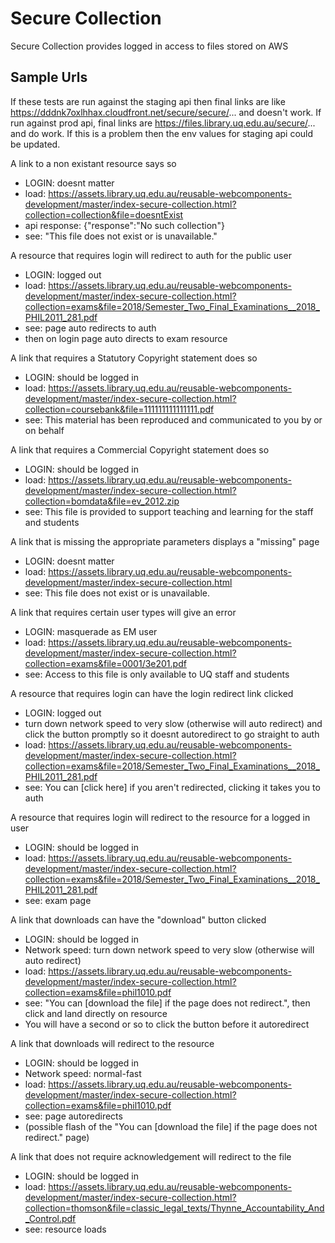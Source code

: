 # Secure Collection

Secure Collection provides logged in access to files stored on AWS

## Sample Urls

If these tests are run against the staging api then final links are like https://dddnk7oxlhhax.cloudfront.net/secure/secure/... and doesn't work.  If run against prod api, final links are https://files.library.uq.edu.au/secure/... and do work. If this is a problem then the env values for staging api could be updated.

A link to a non existant resource says so
* LOGIN: doesnt matter
* load: https://assets.library.uq.edu.au/reusable-webcomponents-development/master/index-secure-collection.html?collection=collection&file=doesntExist
* api response: {"response":"No such collection"}
* see: "This file does not exist or is unavailable."

A resource that requires login will redirect to auth for the public user
* LOGIN: logged out
* load: https://assets.library.uq.edu.au/reusable-webcomponents-development/master/index-secure-collection.html?collection=exams&file=2018/Semester_Two_Final_Examinations__2018_PHIL2011_281.pdf
* see: page auto redirects to auth
* then on login page auto directs to exam resource

A link that requires a Statutory Copyright statement does so
* LOGIN: should be logged in
* load: https://assets.library.uq.edu.au/reusable-webcomponents-development/master/index-secure-collection.html?collection=coursebank&file=111111111111111.pdf
* see: This material has been reproduced and communicated to you by or on behalf

A link that requires a Commercial Copyright statement does so
* LOGIN: should be logged in
* load: https://assets.library.uq.edu.au/reusable-webcomponents-development/master/index-secure-collection.html?collection=bomdata&file=ev_2012.zip
* see: This file is provided to support teaching and learning for the staff and students

A link that is missing the appropriate parameters displays a "missing" page
* LOGIN: doesnt matter
* load: https://assets.library.uq.edu.au/reusable-webcomponents-development/master/index-secure-collection.html
* see: This file does not exist or is unavailable.

A link that requires certain user types will give an error
* LOGIN: masquerade as EM user
* load: https://assets.library.uq.edu.au/reusable-webcomponents-development/master/index-secure-collection.html?collection=exams&file=0001/3e201.pdf
* see: Access to this file is only available to UQ staff and students

A resource that requires login can have the login redirect link clicked
* LOGIN: logged out
* turn down network speed to very slow (otherwise will auto redirect) and click the button promptly so it doesnt autoredirect to go straight to auth
* load: https://assets.library.uq.edu.au/reusable-webcomponents-development/master/index-secure-collection.html?collection=exams&file=2018/Semester_Two_Final_Examinations__2018_PHIL2011_281.pdf
* see:  You can [click here] if you aren't redirected, clicking it takes you to auth

A resource that requires login will redirect to the resource for a logged in user
* LOGIN: should be logged in
* load: https://assets.library.uq.edu.au/reusable-webcomponents-development/master/index-secure-collection.html?collection=exams&file=2018/Semester_Two_Final_Examinations__2018_PHIL2011_281.pdf
* see: exam page

A link that downloads can have the "download" button clicked
* LOGIN: should be logged in
* Network speed: turn down network speed to very slow (otherwise will auto redirect)
* load: https://assets.library.uq.edu.au/reusable-webcomponents-development/master/index-secure-collection.html?collection=exams&file=phil1010.pdf
* see: "You can [download the file] if the page does not redirect.", then click and land directly on resource
* You will have a second or so to click the button before it autoredirect

A link that downloads will redirect to the resource
* LOGIN: should be logged in
* Network speed: normal-fast
* load: https://assets.library.uq.edu.au/reusable-webcomponents-development/master/index-secure-collection.html?collection=exams&file=phil1010.pdf
* see: page autoredirects
* (possible flash of the  "You can [download the file] if the page does not redirect." page)

A link that does not require acknowledgement will redirect to the file
* LOGIN: should be logged in
* load: https://assets.library.uq.edu.au/reusable-webcomponents-development/master/index-secure-collection.html?collection=thomson&file=classic_legal_texts/Thynne_Accountability_And_Control.pdf
* see: resource loads
